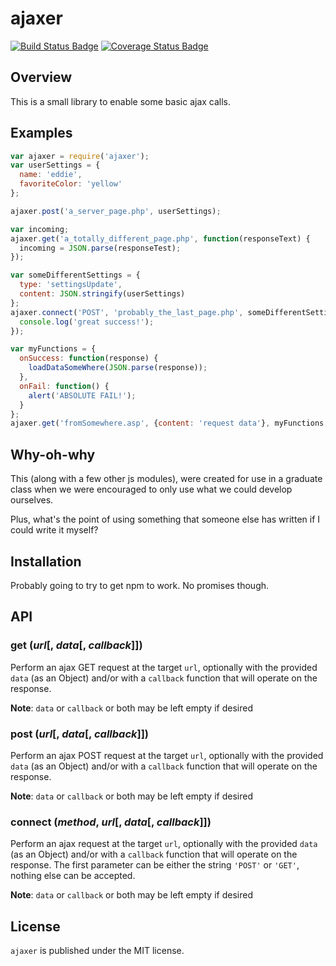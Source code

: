# ajaxer

[![Build Status Badge]][Build Status]
[![Coverage Status Badge]][Coverage Status]

## Overview

This is a small library to enable some basic ajax calls.

## Examples

```javascript
var ajaxer = require('ajaxer');
var userSettings = {
  name: 'eddie',
  favoriteColor: 'yellow'
};

ajaxer.post('a_server_page.php', userSettings);

var incoming;
ajaxer.get('a_totally_different_page.php', function(responseText) {
  incoming = JSON.parse(responseTest);
});

var someDifferentSettings = {
  type: 'settingsUpdate',
  content: JSON.stringify(userSettings)
};
ajaxer.connect('POST', 'probably_the_last_page.php', someDifferentSettings, function() {
  console.log('great success!');
});

var myFunctions = {
  onSuccess: function(response) {
    loadDataSomeWhere(JSON.parse(response));
  },
  onFail: function() {
    alert('ABSOLUTE FAIL!');
  }
};
ajaxer.get('fromSomewhere.asp', {content: 'request data'}, myFunctions, {'responseType': 'json'});
```

## Why-oh-why

This (along with a few other js modules), were created for use in a graduate class when we were encouraged to only use what we could develop ourselves.

Plus, what's the point of using something that someone else has written if I could write it myself?

## Installation

Probably going to try to get npm to work. No promises though.

## API

### get (*url*[, *data*[, *callback*]])

Perform an ajax GET request at the target `url`, optionally with the provided `data` (as an Object) and/or with a `callback` function that will operate on the response.

**Note**: `data` or `callback` or both may be left empty if desired

### post (*url*[, *data*[, *callback*]])

Perform an ajax POST request at the target `url`, optionally with the provided `data` (as an Object) and/or with a `callback` function that will operate on the response.

**Note**: `data` or `callback` or both may be left empty if desired

### connect (*method*, *url*[, *data*[, *callback*]])

Perform an ajax request at the target `url`, optionally with the provided `data` (as an Object) and/or with a `callback` function that will operate on the response. The first parameter can be either the string `'POST'` or `'GET'`, nothing else can be accepted.

**Note**: `data` or `callback` or both may be left empty if desired

## License

`ajaxer` is published under the MIT license.

[Build Status Badge]: https://travis-ci.org/power-cosmic/ajaxer.svg?branch=master
[Build Status]: https://travis-ci.org/power-cosmic/ajaxer
[Coverage Status Badge]: https://coveralls.io/repos/power-cosmic/ajaxer/badge.svg?branch=master&service=github
[Coverage Status]: https://coveralls.io/github/power-cosmic/ajaxer?branch=master
